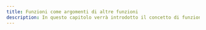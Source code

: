 ```yaml
---
title: Funzioni come argomenti di altre funzioni
description: In questo capitolo verrà introdotto il concetto di funzione come argomento di altre funzioni in JavaScript. Verranno descritte le modalità di definizione e di utilizzo delle funzioni come argomenti di altre funzioni.
---
```

